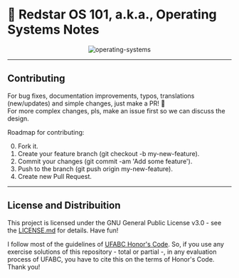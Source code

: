 # :scroll: Redstar OS 101, a.k.a., Operating Systems Notes

<p align="center"

![operating-systems](https://imgs.xkcd.com/comics/operating_systems.png)
>
</p>

---

## Contributing

For bug fixes, documentation improvements, typos, translations (new/updates) and simple changes, just make a PR! :tada: <br/>
For more complex changes, pls, make an issue first so we can discuss the design. <br/>

Roadmap for contributing: </br>

0. Fork it.
1. Create your feature branch (git checkout -b my-new-feature).
2. Commit your changes (git commit -am 'Add some feature').
3. Push to the branch (git push origin my-new-feature).
4. Create new Pull Request.

---

## License and Distribuition

This project is licensed under the GNU General Public License v3.0 - see the [LICENSE.md](https://github.com/el-cardu/operating-systems-notes/blob/master/LICENSE) for details. Have fun! </br>

I follow most of the guidelines of [UFABC Honor's Code](http://professor.ufabc.edu.br/~e.francesquini/codigodehonra/). So, if you use any exercise solutions of this repository - total or partial -, in any evaluation process of UFABC, you have to cite this on the terms of Honor's Code. Thank you!


